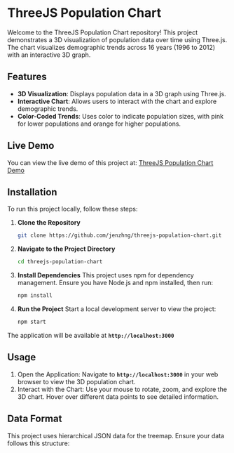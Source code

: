# ThreeJS Population Chart

Welcome to the ThreeJS Population Chart repository! This project demonstrates a 3D visualization of population data over time using Three.js. The chart visualizes demographic trends across 16 years (1996 to 2012) with an interactive 3D graph.

## Features

- **3D Visualization**: Displays population data in a 3D graph using Three.js.
- **Interactive Chart**: Allows users to interact with the chart and explore demographic trends.
- **Color-Coded Trends**: Uses color to indicate population sizes, with pink for lower populations and orange for higher populations.

## Live Demo

You can view the live demo of this project at: [ThreeJS Population Chart Demo](https://jenzhng.github.io/threejs-population-chart/)

## Installation

To run this project locally, follow these steps:

1. **Clone the Repository**

   ```bash
   git clone https://github.com/jenzhng/threejs-population-chart.git
2. **Navigate to the Project Directory**

   ```bash
   cd threejs-population-chart
3. **Install Dependencies**
  This project uses npm for dependency management. Ensure you have Node.js and npm installed, then run:
   ```bash
   npm install
4. **Run the Project**
   Start a local development server to view the project:
   ```bash
   npm start

The application will be available at **`http://localhost:3000`**

## Usage

1. Open the Application: Navigate to **`http://localhost:3000`** in your web browser to view the 3D population chart.
2. Interact with the Chart: Use your mouse to rotate, zoom, and explore the 3D chart. Hover over different data points to see detailed information.

## Data Format

This project uses hierarchical JSON data for the treemap. Ensure your data follows this structure:
   ```json
